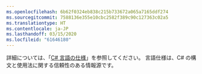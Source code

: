 ```yaml
---
ms.openlocfilehash: 6b62f0324eb838c215b733672a065a7165ddf274
ms.sourcegitcommit: 7588136e355e10cbc2582f389c90c127363c02a5
ms.translationtype: HT
ms.contentlocale: ja-JP
ms.lasthandoff: 03/15/2020
ms.locfileid: "61646180"
---
```

詳細については、「[C# 言語の仕様](~/docs/csharp/language-reference/language-specification/index.md)」を参照してください。 言語仕様は、C# の構文と使用法に関する信頼性のある情報源です。
